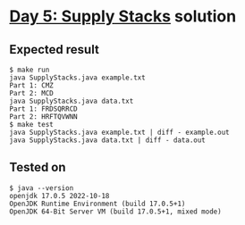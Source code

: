# [Day 5: Supply Stacks](https://adventofcode.com/2022/day/5) solution

## Expected result
```
$ make run
java SupplyStacks.java example.txt
Part 1: CMZ
Part 2: MCD
java SupplyStacks.java data.txt
Part 1: FRDSQRRCD
Part 2: HRFTQVWNN
$ make test
java SupplyStacks.java example.txt | diff - example.out
java SupplyStacks.java data.txt | diff - data.out
```

## Tested on
```
$ java --version
openjdk 17.0.5 2022-10-18
OpenJDK Runtime Environment (build 17.0.5+1)
OpenJDK 64-Bit Server VM (build 17.0.5+1, mixed mode)
```
